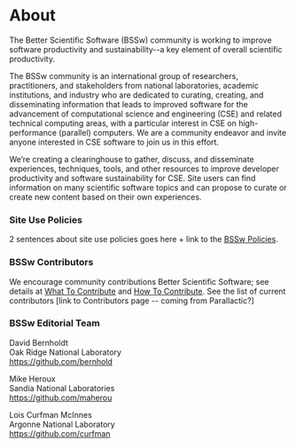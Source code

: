 # About

The Better Scientific Software (BSSw) community is working to improve software productivity and sustainability--a key element of overall scientific productivity.

The BSSw community is an international group of researchers, practitioners, and stakeholders from national laboratories, academic institutions, and industry who are dedicated to curating, creating, and disseminating information that leads to improved software for the advancement of computational science and engineering (CSE) and related technical computing areas, with a particular interest in CSE on high-performance (parallel) computers.  We are a community endeavor and invite anyone interested in CSE software to join us in this effort.  

We’re creating a clearinghouse to gather, discuss, and disseminate experiences, techniques, tools, and other resources to improve developer productivity and software sustainability for CSE.  Site users can find information on many scientific software topics and can propose to curate or create new content based on their own experiences.

### Site Use Policies
2 sentences about site use policies goes here + link to the [BSSw Policies](Policies.md).

### BSSw Contributors
We encourage community contributions Better Scientific Software; see details at [What To Contribute](WhatToContribute.md) and [How To Contribute](HowToContribute.md).  See the list of current contributors [link to Contributors page -- coming from Parallactic?]

### BSSw Editorial Team

David Bernholdt<br/>
Oak Ridge National Laboratory<br/>
https://github.com/bernhold

Mike Heroux<br/>
Sandia National Laboratories<br/>
https://github.com/maherou

Lois Curfman McInnes<br/>
Argonne National Laboratory<br/>
https://github.com/curfman

<!---
Coming later: You can also <join our mailing list>, <read our blog>, and <send us mail>.
BSS Site: About
--->
